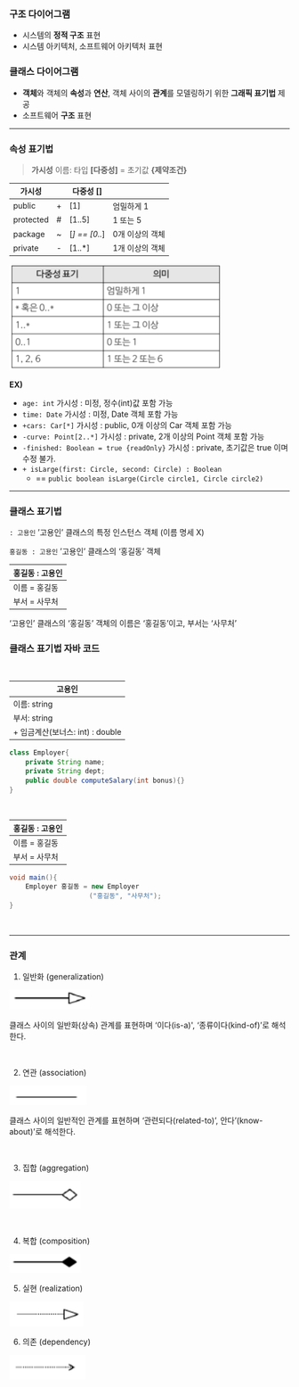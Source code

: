 ### 구조 다이어그램

- 시스템의 **정적 구조** 표현
- 시스템 아키텍처, 소프트웨어 아키텍처 표현

### 클래스 다이어그램

- **객체**와 객체의 **속성**과 **연산**, 객체 사이의 **관계**를 모델링하기 위한 **그래픽 표기법** 제공
- 소프트웨어 **구조** 표현

---

### 속성 표기법

> **가시성** 이름: 타입 **[다중성]** = 초기값 **{제약조건}**
> 

| 가시성 |  | 다중성 [] |  |
| --- | --- | --- | --- |
| public | + | [1] | 엄밀하게 1 |
| protected | # | [1..5] | 1 또는 5 |
| package | ~ | [*] == [0..*] | 0개 이상의 객체 |
| private | - | [1..*] | 1개 이상의 객체 |

![Untitled](image/4장/Untitled.png)

**EX)**

- `age: int`      가시성 : 미정, 정수(int)값 포함 가능
- `time: Date`   가시성 : 미정, Date 객체 포함 가능
- `+cars: Car[*]` 가시성 : public, 0개 이상의 Car 객체 포함 가능
- `-curve: Point[2..*]`  가시성 : private, 2개 이상의 Point 객체 포함 가능
- `-finished: Boolean = true {readOnly}` 가시성 : private, 초기값은 true 이며 수정 불가.
- `+ isLarge(first: Circle, second: Circle) : Boolean`
    - == `public boolean isLarge(Circle circle1, Circle circle2)`

---

### 클래스 표기법

`: 고용인` ’고용인’ 클래스의 특정 인스턴스 객체 (이름 명세 X)

`홍길동 : 고용인` ’고용인’ 클래스의 ‘홍길동’ 객체

| 홍길동 : 고용인 |
| --- |
| 이름 = 홍길동
부서 = 사무처 |

‘고용인’ 클래스의 ‘홍길동’ 객체의 이름은 ‘홍길동’이고, 부서는 ‘사무처’

### 클래스 표기법 자바 코드

<br>

| 고용인 |
| --- |
| 이름: string
부서: string |
| + 임금계산(보너스: int) : double |

```java
class Employer{
	private String name;
	private String dept;
	public double computeSalary(int bonus){}
}
```

<br>

| 홍길동 : 고용인 |
| --- |
| 이름 = 홍길동
부서 = 사무처 |

```java
void main(){
	Employer 홍길동 = new Employer
					("홍길동", "사무처");
}
```
<br>

---

### 관계

1. 일반화 (generalization)

![Untitled](image/4장/Untitled%201.png)

클래스 사이의 일반화(상속) 관계를 표현하며 ‘이다(is-a)', ‘종류이다(kind-of)’로 해석한다.

<br>

2. 연관 (association)

![Untitled](image/4장/Untitled%202.png)

클래스 사이의 일반적인 관계를 표현하며 ‘관련되다(related-to)’, 안다’(know-about)’로 해석한다.

<br>

3. 집합 (aggregation)

![Untitled](image/4장//Untitled%203.png)

<br>

4. 복합 (composition)

![Untitled](image/4장//Untitled%204.png)

5. 실현 (realization)

![Untitled](image/4장/Untitled%205.png)

6. 의존 (dependency)

![Untitled](image/4장/Untitled%206.png)
